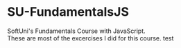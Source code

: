 # SU-FundamentalsJS
SoftUni's Fundamentals Course with JavaScript.  
These are most of the excercises I did for this course.
test
